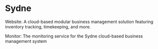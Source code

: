 Sydne
=====

Website:
A cloud-based modular business management solution featuring inventory tracking, timekeeping, and more.

Monitor:
The monitoring service for the Sydne cloud-based business management system
